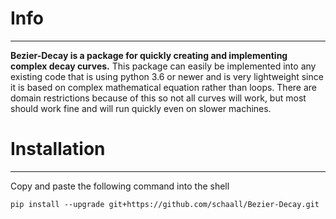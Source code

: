 # Info
---
**Bezier-Decay is a package for quickly creating and implementing complex decay curves.** This package can easily be implemented into any existing code that is using python 3.6 or newer and is very lightweight since it is based on complex mathematical equation rather than loops. There are domain restrictions because of this so not all curves will work, but most should work fine and will run quickly even on slower machines.

# Installation
---
Copy and paste the following command into the shell
```
pip install --upgrade git+https://github.com/schaall/Bezier-Decay.git
```
